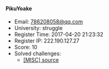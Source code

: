 #### PikuYoake  

* Email: 786208058@qq.com  
* University: struggle  
* Register Time: 2017-04-20 21:23:32  
* Register IP: 222.190.127.27  
* Score: 10  
* Solved challenges: 
  * [[MISC] source](https://github.com/SniperOJ/Challenges/blob/master/web/source.json)  
